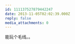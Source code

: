 ```yaml
---
id: 111137527879442247
date: 2013-11-05T02:02:39.000Z
reply: false
media_attachments: 0
---
```


能玩个毛线。。

